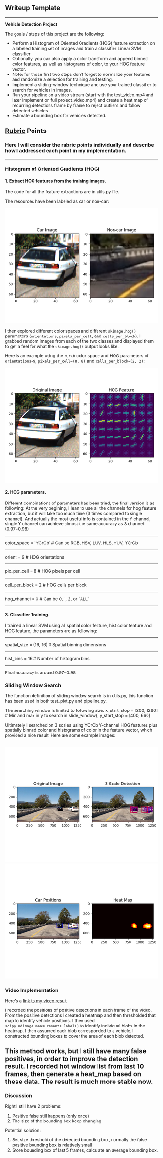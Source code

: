 ## Writeup Template

---

**Vehicle Detection Project**

The goals / steps of this project are the following:

* Perform a Histogram of Oriented Gradients (HOG) feature extraction on a labeled training set of images and train a classifier Linear SVM classifier
* Optionally, you can also apply a color transform and append binned color features, as well as histograms of color, to your HOG feature vector. 
* Note: for those first two steps don't forget to normalize your features and randomize a selection for training and testing.
* Implement a sliding-window technique and use your trained classifier to search for vehicles in images.
* Run your pipeline on a video stream (start with the test_video.mp4 and later implement on full project_video.mp4) and create a heat map of recurring detections frame by frame to reject outliers and follow detected vehicles.
* Estimate a bounding box for vehicles detected.

[//]: # (Image References)
[image1]: ./pic/Resource.png
[image2]: ./pic/HOG_Feature.png
[image3]: ./pic/Sliding_Win1.png
[image4]: ./pic/Heat_Map1.png
[image5]: ./pic/Sliding_Win2.png
[image6]: ./pic/Heat_Map2.png
[video1]: ./op_project_v2.mp4

## [Rubric](https://review.udacity.com/#!/rubrics/513/view) Points
### Here I will consider the rubric points individually and describe how I addressed each point in my implementation.  

---
### Histogram of Oriented Gradients (HOG)

#### 1. Extract HOG features from the training images.

The code for all the feature extractions are in utils.py file. 

The resources have been labeled as car or non-car: 

![alt text][image1]

I then explored different color spaces and different `skimage.hog()` parameters (`orientations`, `pixels_per_cell`, and `cells_per_block`).  I grabbed random images from each of the two classes and displayed them to get a feel for what the `skimage.hog()` output looks like.

Here is an example using the `YCrCb` color space and HOG parameters of `orientations=9`, `pixels_per_cell=(8, 8)` and `cells_per_block=(2, 2)`:


![alt text][image2]

#### 2. HOG parameters.

Different combinations of parameters has been tried, the final version is as following:
At the very begining, I lean to use all the channels for hog feature extraction, but it will take too much time (3 times compared to single channel). And actually the most useful info is contained in the Y channel, single Y channel can achieve almost the same accuracy as 3 channel (0.97~0.98)
__________________________________________________________________
color_space = 'YCrCb' # Can be RGB, HSV, LUV, HLS, YUV, YCrCb
__________________________________________________________________
orient = 9  # HOG orientations
__________________________________________________________________
pix_per_cell = 8 # HOG pixels per cell
__________________________________________________________________
cell_per_block = 2 # HOG cells per block
__________________________________________________________________
hog_channel = 0 # Can be 0, 1, 2, or "ALL"
__________________________________________________________________

#### 3. Classifier Training.

I trained a linear SVM using all spatial color feature, hist color feature and HOG feature, the parameters are as following:
__________________________________________________________________
spatial_size = (16, 16) # Spatial binning dimensions
__________________________________________________________________
hist_bins = 16    # Number of histogram bins
__________________________________________________________________
Final accuracy is around 0.97~0.98

### Sliding Window Search

The function definition of sliding window search is in utils.py, this function has been used in both test_plot.py and pipeline.py.

The searching window is limited to following size:
x_start_stop = [200, 1280] # Min and max in y to search in slide_window()
y_start_stop = [400, 660] 

Ultimately I searched on 3 scales using YCrCb Y-channel HOG features plus spatially binned color and histograms of color in the feature vector, which provided a nice result.  Here are some example images:

![alt text][image3]
![alt text][image4]
---

### Video Implementation

Here's a [link to my video result](./op_project_v2.mp4)

I recorded the positions of positive detections in each frame of the video.  From the positive detections I created a heatmap and then thresholded that map to identify vehicle positions.  I then used `scipy.ndimage.measurements.label()` to identify individual blobs in the heatmap.  I then assumed each blob corresponded to a vehicle.  I constructed bounding boxes to cover the area of each blob detected.  

This method works, but I still have many false positives, in order to improve the detection result. I recorded hot window list from last 10 frames, then generate a heat_map based on these data. The result is much more stable now.  
---

### Discussion

Right I still have 2 problems:
1. Positive false still happens (only once)
2. The size of the bounding box keep changing

Potential solution:
1. Set size threshold of the detected bounding box, normally the false positive bounding box is relatively small
2. Store bounding box of last 5 frames, calculate an average bounding box.

